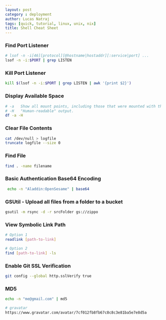 ```yaml
---
layout: post
category : deployment
author: Lucas Natraj
tags: [quick, tutorial, linux, unix, nix]
title: Shell Cheat Sheet
---
```


### Find Port Listener

```bash
# lsof -n -i[46][protocol][@hostname|hostaddr][:service|port] ...
lsof -n -i:$PORT | grep LISTEN
```

### Kill Port Listener

```bash
kill $(lsof -n -i:$PORT | grep LISTEN | awk '{print $2}')
```

### Display Available Space

```bash
# -a   Show all mount points, including those that were mounted with the MNT_IGNORE flag.
# -H   "Human-readable" output.
df -a -H
```

### Clear File Contents

```bash
cat /dev/null > logfile
truncate logfile --size 0
```

### Find File

```bash
find . -name filename
```

### Basic Authentication Base64 Encoding
```bash
 echo -n "Aladdin:OpenSesame" | base64
```

### GSUtil - Upload all files from a folder to a bucket
```bash
gsutil -m rsync -d -r srcFolder gs://zippo
```


### View Symbolic Link Path
```bash
# Option 1
readlink [path-to-link]

# Option 2
find [path-to-link] -ls
```

### Enable Git SSL Verification
```bash
git config --global http.sslVerify true
```

### MD5
```bash
echo -n "me@gmail.com" | md5

# gravatar
https://www.gravatar.com/avatar/7cf012fb8fb67c8c8c3e81ba5e7e8d5a
```
